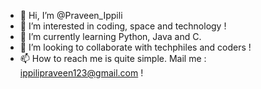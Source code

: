 - 👋 Hi, I’m @Praveen_Ippili
- 👀 I’m interested in coding, space and technology !
- 🌱 I’m currently learning Python, Java and C.
- 💞️ I’m looking to collaborate with techphiles and coders !
- 📫 How to reach me is quite simple. Mail me : ippilipraveen123@gmail.com !

<!---
Praveenippili/Praveenippili is a ✨ special ✨ repository because its `README.md` (this file) appears on your GitHub profile.
You can click the Preview link to take a look at your changes.
--->
